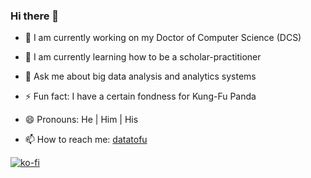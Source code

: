 ### Hi there 👋

<!--
**dr-morris-j/dr-morris-j** is a ✨ _special_ ✨ repository because its `README.md` (this file) appears on your GitHub profile.

Here are some ideas to get you started:

- 🔭 I’m currently working on ...
- 🌱 I’m currently learning ...
- 👯 I’m looking to collaborate on ...
- 🤔 I’m looking for help with ...
- 💬 Ask me about ...
- 📫 How to reach me: ...
- ⚡ Fun fact: ...
-->
- 🔭 I am currently working on my Doctor of Computer Science (DCS)
- 🌱 I am currently learning how to be a scholar-practitioner
- 💬 Ask me about big data analysis and analytics systems

- ⚡ Fun fact: I have a certain fondness for Kung-Fu Panda
- 😄 Pronouns: He | Him | His

- 📫 How to reach me: [datatofu](https://datatofu.wordpress.com)

[![ko-fi](https://ko-fi.com/img/githubbutton_sm.svg)](https://ko-fi.com/N4N5NPMT0)
